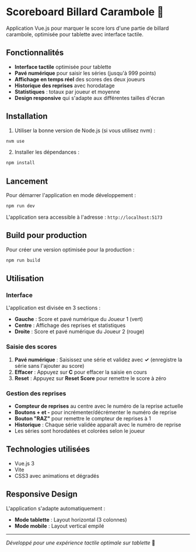 # Scoreboard Billard Carambole 🎱

Application Vue.js pour marquer le score lors d'une partie de billard carambole, optimisée pour tablette avec interface tactile.

## Fonctionnalités

- **Interface tactile** optimisée pour tablette
- **Pavé numérique** pour saisir les séries (jusqu'à 999 points)
- **Affichage en temps réel** des scores des deux joueurs
- **Historique des reprises** avec horodatage
- **Statistiques** : totaux par joueur et moyenne
- **Design responsive** qui s'adapte aux différentes tailles d'écran

## Installation

1. Utiliser la bonne version de Node.js (si vous utilisez nvm) :
```bash
nvm use
```

2. Installer les dépendances :
```bash
npm install
```

## Lancement

Pour démarrer l'application en mode développement :
```bash
npm run dev
```

L'application sera accessible à l'adresse : `http://localhost:5173`

## Build pour production

Pour créer une version optimisée pour la production :
```bash
npm run build
```

## Utilisation

### Interface

L'application est divisée en 3 sections :

- **Gauche** : Score et pavé numérique du Joueur 1 (vert)
- **Centre** : Affichage des reprises et statistiques
- **Droite** : Score et pavé numérique du Joueur 2 (rouge)

### Saisie des scores

1. **Pavé numérique** : Saisissez une série et validez avec **✓** (enregistre la série sans l'ajouter au score)
2. **Effacer** : Appuyez sur **C** pour effacer la saisie en cours
3. **Reset** : Appuyez sur **Reset Score** pour remettre le score à zéro

### Gestion des reprises

- **Compteur de reprises** au centre avec le numéro de la reprise actuelle
- **Boutons + et -** pour incrémenter/décrémenter le numéro de reprise
- **Bouton "RAZ"** pour remettre le compteur de reprises à 1
- **Historique** : Chaque série validée apparaît avec le numéro de reprise
- Les séries sont horodatées et colorées selon le joueur

## Technologies utilisées

- Vue.js 3
- Vite
- CSS3 avec animations et dégradés

## Responsive Design

L'application s'adapte automatiquement :
- **Mode tablette** : Layout horizontal (3 colonnes)
- **Mode mobile** : Layout vertical empilé

---

*Développé pour une expérience tactile optimale sur tablette* 📱
